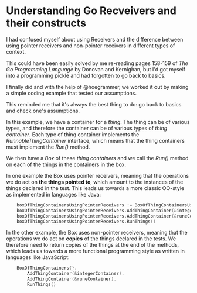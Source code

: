 # Understanding Go Recveivers and their constructs

I had confused myself about using Receivers and the difference between using pointer receivers and non-pointer receivers in different types of context.

This could have been easily solved by me re-reading pages 158-159 of _The Go Programming Language_ by Donovan and Kernighan, but I'd got myself into a programming pickle and had forgotten to go back to basics.

I finally did and with the help of @hoegrammer, we worked it out by making a simple coding example that tested our assumptions.

This reminded me that it's always the best thing to do: go back to basics and check one's assumptions.

In this example, we have a container for a _thing_.  The thing can be of various types, and therefore the container can be of various types of _thing container_.  Each type of thing container implements the _RunnableThingContainer_ interface, which means that the thing containers must implement the _Run()_ method.

We then have a _Box_ of these _thing containers_ and we call the _Run()_ method on each of the things in the containers in the box.

In one example the Box uses pointer receivers, meaning that the operations we do act on __the things pointed to__, which amount to the instances of the things declared in the test.  This leads us towards a more classic OO-style as implemented in languages like Java:

```go
	boxOfThingContainersUsingPointerReceivers := BoxOfThingContainersUsingPointerReceivers{}
	boxOfThingContainersUsingPointerReceivers.AddThingContainer(&integerContainer)
	boxOfThingContainersUsingPointerReceivers.AddThingContainer(&runeContainer)
	boxOfThingContainersUsingPointerReceivers.RunThings()
```

In the other example, the Box uses non-pointer receivers, meaning that the operations we do act on __copies__ of the things declared in the tests.  We therefore need to return copies of the things at the end of the methods, which leads us towards a more functional programming style as written in languages like JavaScript:

```go
	BoxOfThingContainers{}.
		AddThingContainer(&integerContainer).
		AddThingContainer(&runeContainer).
		RunThings()
```